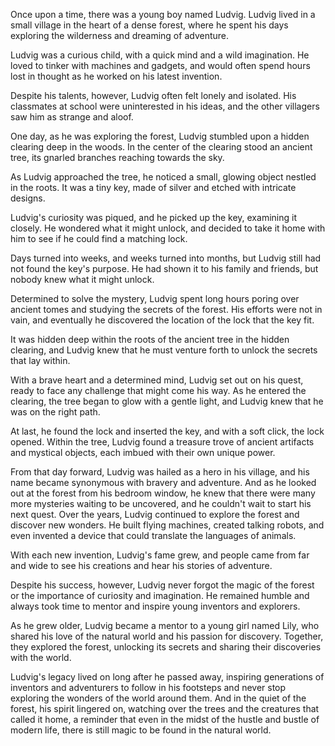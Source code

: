 Once upon a time, there was a young boy named Ludvig. Ludvig lived in a small village in the heart of a dense forest, where he spent his days exploring the wilderness and dreaming of adventure.

Ludvig was a curious child, with a quick mind and a wild imagination. He loved to tinker with machines and gadgets, and would often spend hours lost in thought as he worked on his latest invention.

Despite his talents, however, Ludvig often felt lonely and isolated. His classmates at school were uninterested in his ideas, and the other villagers saw him as strange and aloof.

One day, as he was exploring the forest, Ludvig stumbled upon a hidden clearing deep in the woods. In the center of the clearing stood an ancient tree, its gnarled branches reaching towards the sky.

As Ludvig approached the tree, he noticed a small, glowing object nestled in the roots. It was a tiny key, made of silver and etched with intricate designs.

Ludvig's curiosity was piqued, and he picked up the key, examining it closely. He wondered what it might unlock, and decided to take it home with him to see if he could find a matching lock.

Days turned into weeks, and weeks turned into months, but Ludvig still had not found the key's purpose. He had shown it to his family and friends, but nobody knew what it might unlock.

Determined to solve the mystery, Ludvig spent long hours poring over ancient tomes and studying the secrets of the forest. His efforts were not in vain, and eventually he discovered the location of the lock that the key fit.

It was hidden deep within the roots of the ancient tree in the hidden clearing, and Ludvig knew that he must venture forth to unlock the secrets that lay within.

With a brave heart and a determined mind, Ludvig set out on his quest, ready to face any challenge that might come his way. As he entered the clearing, the tree began to glow with a gentle light, and Ludvig knew that he was on the right path.

At last, he found the lock and inserted the key, and with a soft click, the lock opened. Within the tree, Ludvig found a treasure trove of ancient artifacts and mystical objects, each imbued with their own unique power.

From that day forward, Ludvig was hailed as a hero in his village, and his name became synonymous with bravery and adventure. And as he looked out at the forest from his bedroom window, he knew that there were many more mysteries waiting to be uncovered, and he couldn't wait to start his next quest.
Over the years, Ludvig continued to explore the forest and discover new wonders. He built flying machines, created talking robots, and even invented a device that could translate the languages of animals.

With each new invention, Ludvig's fame grew, and people came from far and wide to see his creations and hear his stories of adventure.

Despite his success, however, Ludvig never forgot the magic of the forest or the importance of curiosity and imagination. He remained humble and always took time to mentor and inspire young inventors and explorers.

As he grew older, Ludvig became a mentor to a young girl named Lily, who shared his love of the natural world and his passion for discovery. Together, they explored the forest, unlocking its secrets and sharing their discoveries with the world.

Ludvig's legacy lived on long after he passed away, inspiring generations of inventors and adventurers to follow in his footsteps and never stop exploring the wonders of the world around them. And in the quiet of the forest, his spirit lingered on, watching over the trees and the creatures that called it home, a reminder that even in the midst of the hustle and bustle of modern life, there is still magic to be found in the natural world.
